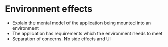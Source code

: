 # Environment effects

- Explain the mental model of the application being mounted into an environment
- The application has requirements which the environment needs to meet
- Separation of concerns. No side effects and UI
